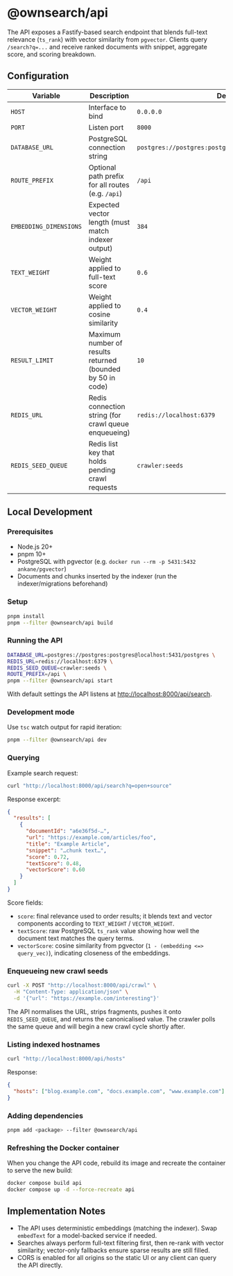 # @ownsearch/api

The API exposes a Fastify-based search endpoint that blends full-text relevance
(`ts_rank`) with vector similarity from `pgvector`. Clients query `/search?q=...`
and receive ranked documents with snippet, aggregate score, and scoring breakdown.

## Configuration

| Variable               | Description                                                                    | Default                                              |
| ---------------------- | ------------------------------------------------------------------------------ | ---------------------------------------------------- |
| `HOST`                 | Interface to bind                                                              | `0.0.0.0`                                            |
| `PORT`                 | Listen port                                                                    | `8000`                                               |
| `DATABASE_URL`         | PostgreSQL connection string                                                    | `postgres://postgres:postgres@localhost:5431/postgres` |
| `ROUTE_PREFIX`         | Optional path prefix for all routes (e.g. `/api`)                               | `/api`                                               |
| `EMBEDDING_DIMENSIONS` | Expected vector length (must match indexer output)                              | `384`                                                |
| `TEXT_WEIGHT`          | Weight applied to full-text score                                               | `0.6`                                                |
| `VECTOR_WEIGHT`        | Weight applied to cosine similarity                                             | `0.4`                                                |
| `RESULT_LIMIT`         | Maximum number of results returned (bounded by 50 in code)                      | `10`                                                 |
| `REDIS_URL`            | Redis connection string (for crawl queue enqueueing)                            | `redis://localhost:6379`                             |
| `REDIS_SEED_QUEUE`     | Redis list key that holds pending crawl requests                                | `crawler:seeds`                                      |

## Local Development

### Prerequisites

- Node.js 20+
- pnpm 10+
- PostgreSQL with pgvector (e.g. `docker run --rm -p 5431:5432 ankane/pgvector`)
- Documents and chunks inserted by the indexer (run the indexer/migrations beforehand)

### Setup

```bash
pnpm install
pnpm --filter @ownsearch/api build
```

### Running the API

```bash
DATABASE_URL=postgres://postgres:postgres@localhost:5431/postgres \
REDIS_URL=redis://localhost:6379 \
REDIS_SEED_QUEUE=crawler:seeds \
ROUTE_PREFIX=/api \
pnpm --filter @ownsearch/api start
```

With default settings the API listens at <http://localhost:8000/api/search>.

### Development mode

Use `tsc` watch output for rapid iteration:

```bash
pnpm --filter @ownsearch/api dev
```

### Querying

Example search request:

```bash
curl "http://localhost:8000/api/search?q=open+source"
```

Response excerpt:

```json
{
  "results": [
    {
      "documentId": "a6e36f5d-…",
      "url": "https://example.com/articles/foo",
      "title": "Example Article",
      "snippet": "…chunk text…",
      "score": 0.72,
      "textScore": 0.48,
      "vectorScore": 0.60
    }
  ]
}
```

Score fields:
- `score`: final relevance used to order results; it blends text and vector components according to `TEXT_WEIGHT` / `VECTOR_WEIGHT`.
- `textScore`: raw PostgreSQL `ts_rank` value showing how well the document text matches the query terms.
- `vectorScore`: cosine similarity from pgvector (`1 - (embedding <=> query_vec)`), indicating closeness of the embeddings.

### Enqueueing new crawl seeds

```bash
curl -X POST "http://localhost:8000/api/crawl" \
  -H "Content-Type: application/json" \
  -d '{"url": "https://example.com/interesting"}'
```

The API normalises the URL, strips fragments, pushes it onto
`REDIS_SEED_QUEUE`, and returns the canonicalised value. The crawler polls the
same queue and will begin a new crawl cycle shortly after.

### Listing indexed hostnames

```bash
curl "http://localhost:8000/api/hosts"
```

Response:

```json
{
  "hosts": ["blog.example.com", "docs.example.com", "www.example.com"]
}
```

### Adding dependencies

```bash
pnpm add <package> --filter @ownsearch/api
```

### Refreshing the Docker container

When you change the API code, rebuild its image and recreate the container to serve the new build:

```bash
docker compose build api
docker compose up -d --force-recreate api
```

## Implementation Notes

- The API uses deterministic embeddings (matching the indexer). Swap `embedText`
  for a model-backed service if needed.
- Searches always perform full-text filtering first, then re-rank with vector
  similarity; vector-only fallbacks ensure sparse results are still filled.
- CORS is enabled for all origins so the static UI or any client can query the API
  directly.

